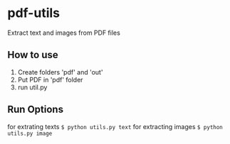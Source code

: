 # pdf-utils
Extract text and images from PDF files

## How to use
1. Create folders 'pdf' and 'out'
2. Put PDF in 'pdf' folder
3. run util.py

## Run Options
for extrating texts
```$ python utils.py text```
for extracting images
```$ python utils.py image```
